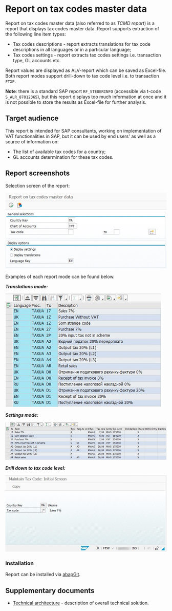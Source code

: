 # Report on tax codes master data

Report on tax codes master data (also referred to as *TCMD report*) is a report that displays tax codes master data. Report supports extraction of the following line item types:

- Tax codes descriptions - report extracts translations for tax code descriptions in all languages or in a particular language;
- Tax codes settings - report extracts tax codes settings i.e. transaction type, GL accounts etc.

Report values are displayed as ALV-report which can be saved as Excel-file. Both report modes support drill-down to tax code level i.e. to transaction `FTXP`.

**Note**: there is a standard SAP report `RF_STEUERINFO` (accessible via t-code `S_ALR_87012365`), but this report displays too much information at once and it is not possible to store the results as Excel-file for further analysis.

## Target audience

This report is intended for SAP consultants, working on implementation of VAT functionalities in SAP, but it can be used by end users' as well as a source of information on:

- The list of available tax codes for a country;
- GL accounts determination for these tax codes.

## Report screenshots

Selection screen of the report:

![selection_screen](https://github.com/TheWirtschaftsmann/TCMD/blob/master/docs/Pictures/selection_screen.jpg)

Examples of each report mode can be found below. 

***Translations mode:***

![translations_mode](https://github.com/TheWirtschaftsmann/TCMD/blob/master/docs/Pictures/translations_mode.jpg)

***Settings mode:***

![settings_mode](https://github.com/TheWirtschaftsmann/TCMD/blob/master/docs/Pictures/settings_mode.jpg)

***Drill down to tax code level:***

![drill down](https://github.com/TheWirtschaftsmann/TCMD/blob/master/docs/Pictures/drill_down_view.jpg)

### Installation

Report can be installed via [abapGit](https://github.com/larshp/abapGit).

## Supplementary documents

- [Technical architecture](docs/solution-architecture.md) - description of overall technical solution.
